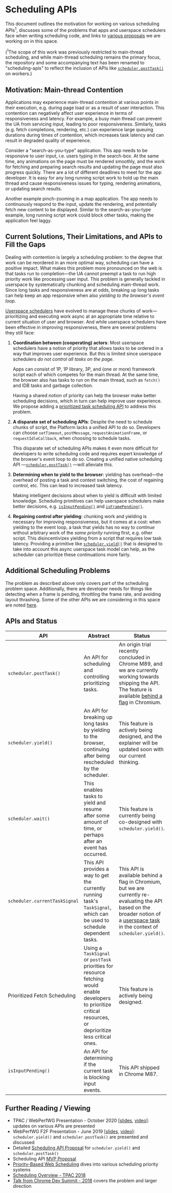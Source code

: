 # Scheduling APIs

This document outlines the motivation for working on various scheduling
APIs<sup>1</sup>, discusses some of the problems that apps and userspace
schedulers face when writing scheduling code, and links to [various
proposals](#scheduling-apis-and-status) we are working on in this space.

(<sup>1</sup>The scope of this work was previously restricted to main-thread
scheduling, and while main-thread scheduling remains the primary focus, the
repository and some accompanying text has been renamed to "scheduling-apis" to
reflect the inclusion of APIs like
[`scheduler.postTask()`](explainers/prioritized-post-task.md) on workers.)

## Motivation: Main-thread Contention

Applications may experience main-thread contention at various points in their
execution, e.g. during page load or as a result of user interaction. This
contention can negatively affect user experience in terms of responsiveness and
latency. For example, a busy main thread can prevent the UA from servicing
input, leading to poor responsiveness. Similarly, tasks (e.g. fetch
completions, rendering, etc.) can experience large queuing durations during
times of contention, which increases task latency and can result in degraded
quality of experience.

Consider a "search-as-you-type" application. This app needs to be responsive to
user input, i.e. users typing in the search-box. At the same time, any
animations on the page must be rendered smoothly, and the work for fetching and
preparing search results and updating the page must also progress quickly.
There are a lot of different deadlines to meet for the app developer. It is
easy for any long running script work to hold up the main thread and cause
responsiveness issues for typing, rendering animations, or updating search
results.

Another example pinch-zooming in a map application. The app needs to
continuously respond to the input, update the rendering, and potentially fetch
new content to be displayed. Similar to the search-as-you-type example, long
running script work could block other tasks, making the application feel laggy.

## Current Solutions, Their Limitations, and APIs to Fill the Gaps

Dealing with contention is largely a scheduling problem: to the degree that
work can be reordered in an more optimal way, scheduling can have a positive
impact. What makes this problem more pronounced on the web is that tasks run to
completion&mdash;the UA cannot preempt a task to run high priority work
like processing user input. This problem is generally tackled in userspace by
systematically chunking and scheduling main-thread work. Since long tasks and
responsiveness are at odds, breaking up long tasks can help keep an app
responsive when also *yielding to the browser's event loop*.

[Userspace schedulers](./misc/userspace-schedulers.md) have evolved to manage
these chunks of work&mdash;prioritizing and executing work async at an
appropriate time relative to current situation of user and browser. And while
userspace schedulers have been effective in improving responsiveness, there are
several problems they still face:

 1. **Coordination between (cooperating) actors**: Most userspace schedulers
    have a notion of priority that allows tasks to be ordered in a way that
    improves user experience. But this is limited since userspace schedulers
    *do not control all tasks on the page*.

    Apps can consist of 1P, 1P library, 3P, and (one or more) framework script
    each of which competes for the main thread. At the same time, the browser
    also has tasks to run on the main thread, such as `fetch()` and IDB tasks
    and garbage collection.

    Having a shared notion of priority can help the browser make better
    scheduling decisions, which in turn can help improve user experience.
    We propose adding a [prioritized task scheduling
    API](./explainers/prioritized-post-task.md) to address this problem.

 1. **A disparate set of scheduling APIs**: Despite the need to schedule chunks
    of script, the Platform lacks a unified API to do so. Developers can choose
    `setTimeout`, `postMessage`, `requestAnimationFrame`, or
    `requestIdleCallback`, when choosing to schedule tasks.
  
    This disparate set of scheduling APIs makes it even more difficult for
    developers to write scheduling code and requires expert knowledge of the
    browser's event loop to do so. Creating a unified native scheduling API
    &mdash;[`scheduler.postTask()`](./explainers/prioritized-post-task.md)
    &mdash;will alleviate this.

 1. **Determining when to yield to the browser**: yielding has overhead&mdash;the
    overhead of posting a task and context switching, the cost of regaining
    control, etc. This can lead to increased task latency.

    Making intelligent decisions about when to yield is difficult with limited
    knowledge. Scheduling primitives can help userspace schedulers make better
    decisions, e.g. [`isInputPending()`](https://github.com/WICG/is-input-pending)
    and [`isFramePending()`](https://github.com/szager-chromium/isFramePending/blob/master/explainer.md).

 1. **Regaining control after yielding**: chunking work and yielding is
    necessary for improving responsiveness, but it comes at a cost: when
    yielding to the event loop, a task that yields has no way to *continue*
    without arbitrary work of the *same priority* running first, e.g. other
    script. This disincentivizes yielding from a script that requires low task
    latency. Providing a primitive like [`scheduler.yield()`](./explainers/yield-and-continuation.md)
    that is designed to take into account this async userspace task model can
    help, as the scheduler can prioritize these continuations more fairly.

## Additional Scheduling Problems

The problem as described above only covers part of the scheduling problem
space. Additionally, there are developer needs for things like detecting when
a frame is pending, throttling the frame rate, and avoiding layout thrashing.
Some of the other APIs we are considering in this space are noted [here](./misc/low-level-apis.md).

## APIs and Status

 | API | Abstract | Status | Links |
 | --- | --- | --- | --- |
 | `scheduler.postTask()` | An API for scheduling and controlling prioritizing tasks. | An origin trial recently concluded in Chrome M89, and we are currently working towards shipping the API. The feature is available [behind a flag](./origin-trial-status.md) in Chromium. | [Explainer](./explainers/prioritized-post-task.md) <br/> [Spec](https://wicg.github.io/scheduling-apis/) <br/> [Polyfill](https://github.com/WICG/scheduling-apis/issues/37) |
 | `scheduler.yield()` | An API for breaking up long tasks by yielding to the browser, continuing after being rescheduled by the scheduler. | This feature is actively being designed, and the explainer will be updated soon with our current thinking. | [Explainer](./explainers/yield-and-continuation.md) |
 | `scheduler.wait()` | This enables tasks to yield and resume after some amount of time, or perhaps after an event has occurred. | This feature is currently being co-designed with `scheduler.yield()`. | [Related Discussion](https://github.com/WICG/scheduling-apis/issues/19) |
 | `scheduler.currentTaskSignal` | This API provides a way to get the currently running task's `TaskSignal`, which can be used to schedule dependent tasks. | This API is available behind a flag in Chromium, but we are currently re-evaluating the API based on the broader notion of a [userspace task](./misc/userspace-task-models.md) in the context of `scheduler.yield()`. | [Explainer](./explainers/post-task-propagation.md) |
 | Prioritized Fetch Scheduling | Using a `TaskSignal` or `postTask` priorities for resource fetching would enable developers to prioritize critical resources, or deprioritize less critical ones. | This feature is actively being designed. | [Early Proposal](https://docs.google.com/document/d/1107Vk7csYTf_lIapd2mipVQiO73JfX1uIkOA5Rbu3k8/view) |
 | `isInputPending()` | An API for determining if the current task is blocking input events. | This API shipped in Chrome M87. | [Explainer](https://github.com/WICG/is-input-pending) <br/> [Spec](https://wicg.github.io/is-input-pending/) <br/> [web.dev](https://web.dev/isinputpending/) |

## Further Reading / Viewing

 * TPAC / WebPerfWG Presentation - October 2020 [[slides](https://docs.google.com/presentation/d/1KqfH0j-OMY6kOsAyh4impB9q4OwSfX--waenzF8iFX4/edit?usp=sharing), [video](https://www.youtube.com/watch?v=LLNewXxHJfs)]: updates on various APIs are presented
 * WebPerfWG F2F Presentation - June 2019 [[slides](https://docs.google.com/presentation/d/1GUB081FTpvFEwEkfePagFEkiqcLKKnIHkhym-I8tTd8/edit#slide=id.g5b43bd1ecf_0_508), [video](https://www.youtube.com/watch?v=eyAW4FuSgyE&t=14387)]: `scheduler.yield()` and `scheduler.postTask()` are presented and discussed
 * Detailed [Scheduling API Proposal](https://docs.google.com/document/d/1xU7HyNsEsbXhTgt0ZnXDbeSXm5-m5FzkLJAT6LTizEI/edit#heading=h.iw2lczs6xwe6) for `scheduler.yield()` and `scheduler.postTask()`
 * Scheduling API [MVP Proposal](https://docs.google.com/document/d/1AATlW1ohLUgjSdqukgDx3C0P6rnJFgZavmKoZxGb8Rw/edit?usp=sharing)
 * [Priority-Based Web Scheduling](https://docs.google.com/document/d/1AATlW1ohLUgjSdqukgDx3C0P6rnJFgZavmKoZxGb8Rw/edit?usp=sharing) dives into various scheduling priority systems
 * [Scheduling Overview - TPAC 2018](https://docs.google.com/presentation/d/12lkTrTwGedKSFqOFhQTsEdcLI3ydRiAdom_9uQ2FgsM/edit?usp=sharing)
 * [Talk from Chrome Dev Summit - 2018](https://youtu.be/mDdgfyRB5kg) covers the problem and larger direction
